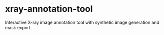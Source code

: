 # xray-annotation-tool
Interactive X-ray image annotation tool with synthetic image generation and mask export.
